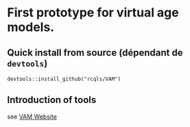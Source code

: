 # First prototype for virtual age models. 

## Quick install from source (dépendant de `devtools`)

```{R}
devtools::install_github("rcqls/VAM")
```

## Introduction of tools

see [VAM Website](https://rpackages.u-ga.fr/VAM) 
